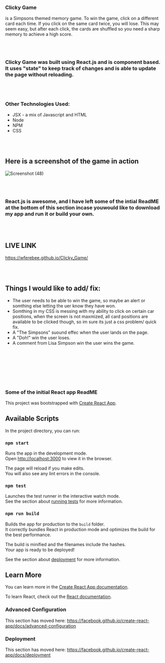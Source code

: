 
### Clicky Game
is a Simpsons themed memory game. To win the game, click on a different card each time. If you click on the same card twice, you will lose. This may seem easy, but after each click, the cards are shuffled so you need a sharp memory to achieve a high score.

<br />
<br />

### Clicky Game was built using React.js and is component based. It uses "state" to keep track of changes and is able to update the page without reloading.

<br />
<br />

### Other Technologies Used:

  * JSX - a mix of Javascript and HTML
  * Node
  * NPM
  * CSS

<br />
<br />

## Here is a screenshot of the game in action
 ![Screenshot (48)](https://user-images.githubusercontent.com/53095806/71611181-efe97580-2b64-11ea-8321-b423356eeaf3.png)

<br />
<br />

### React.js is awesome, and  I have left some of the intial ReadME at the bottom of this section incase youwould like to download my app and run it or build your own.

<br />
<br />

## LIVE LINK
https://wferebee.github.io/Clicky_Game/

<br />
<br />

## Things I would like to add/ fix:
 * The user needs to be able to win the game, so maybe an alert or somthing else letting the uer know they have won.
 * Somthing in my CSS is messing with my ability to click on certain car positions, when the screen is not maxmized, all card positions are available to be clicked though, so im sure its just a css problem/ quick fix.
 * A "The Simpsons" suound effec when the user lands on the page.
 * A "Doh!" win the user loses.
 * A comment from Lisa Simpson win the user wins the game.

<br />
<br />
<br />
<br />
<br />
<br />

### Some of the initial React app ReadME

This project was bootstrapped with [Create React App](https://github.com/facebook/create-react-app).

## Available Scripts

In the project directory, you can run:

### `npm start`

Runs the app in the development mode.<br />
Open [http://localhost:3000](http://localhost:3000) to view it in the browser.

The page will reload if you make edits.<br />
You will also see any lint errors in the console.

### `npm test`

Launches the test runner in the interactive watch mode.<br />
See the section about [running tests](https://facebook.github.io/create-react-app/docs/running-tests) for more information.

### `npm run build`

Builds the app for production to the `build` folder.<br />
It correctly bundles React in production mode and optimizes the build for the best performance.

The build is minified and the filenames include the hashes.<br />
Your app is ready to be deployed!

See the section about [deployment](https://facebook.github.io/create-react-app/docs/deployment) for more information.


## Learn More

You can learn more in the [Create React App documentation](https://facebook.github.io/create-react-app/docs/getting-started).

To learn React, check out the [React documentation](https://reactjs.org/).


### Advanced Configuration

This section has moved here: https://facebook.github.io/create-react-app/docs/advanced-configuration

### Deployment

This section has moved here: https://facebook.github.io/create-react-app/docs/deployment


